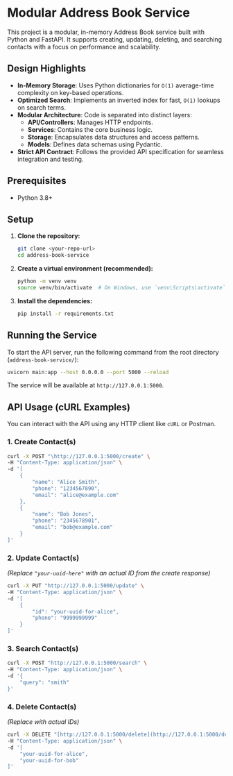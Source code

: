 # Modular Address Book Service

This project is a modular, in-memory Address Book service built with Python and FastAPI. It supports creating, updating, deleting, and searching contacts with a focus on performance and scalability.

## Design Highlights

- **In-Memory Storage**: Uses Python dictionaries for `O(1)` average-time complexity on key-based operations.
- **Optimized Search**: Implements an inverted index for fast, `O(1)` lookups on search terms.
- **Modular Architecture**: Code is separated into distinct layers:
    - **API/Controllers**: Manages HTTP endpoints.
    - **Services**: Contains the core business logic.
    - **Storage**: Encapsulates data structures and access patterns.
    - **Models**: Defines data schemas using Pydantic.
- **Strict API Contract**: Follows the provided API specification for seamless integration and testing.

## Prerequisites

- Python 3.8+

## Setup

1.  **Clone the repository:**
    ```bash
    git clone <your-repo-url>
    cd address-book-service
    ```

2.  **Create a virtual environment (recommended):**
    ```bash
    python -m venv venv
    source venv/bin/activate  # On Windows, use `venv\Scripts\activate`
    ```

3.  **Install the dependencies:**
    ```bash
    pip install -r requirements.txt
    ```

## Running the Service

To start the API server, run the following command from the root directory (`address-book-service/`):

```bash
uvicorn main:app --host 0.0.0.0 --port 5000 --reload
```
The service will be available at `http://127.0.0.1:5000`.

## API Usage (cURL Examples)

You can interact with the API using any HTTP client like `cURL` or Postman.

### 1. Create Contact(s)

```bash
curl -X POST "\http://127.0.0.1:5000/create" \
-H "Content-Type: application/json" \
-d '[
    {
        "name": "Alice Smith",
        "phone": "1234567890",
        "email": "alice@example.com"
    },
    {
        "name": "Bob Jones",
        "phone": "2345678901",
        "email": "bob@example.com"
    }
]'
```

### 2. Update Contact(s)
*(Replace `"your-uuid-here"` with an actual ID from the create response)*
```bash
curl -X PUT "http://127.0.0.1:5000/update" \
-H "Content-Type: application/json" \
-d '[
    {
        "id": "your-uuid-for-alice",
        "phone": "9999999999"
    }
]'
```

### 3. Search Contact(s)
```bash
curl -X POST "http://127.0.0.1:5000/search" \
-H "Content-Type: application/json" \
-d '{
    "query": "smith"
}'
```

### 4. Delete Contact(s)
*(Replace with actual IDs)*
```bash
curl -X DELETE "[http://127.0.0.1:5000/delete](http://127.0.0.1:5000/delete)" \
-H "Content-Type: application/json" \
-d '[
    "your-uuid-for-alice",
    "your-uuid-for-bob"
]'
```